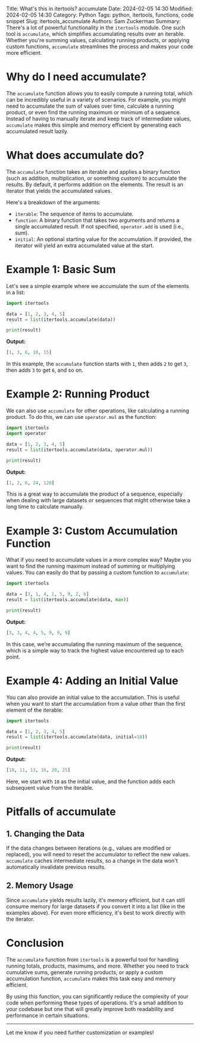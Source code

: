 Title: What's this in itertools? accumulate
Date: 2024-02-05 14:30
Modified: 2024-02-05 14:30
Category: Python
Tags: python, itertools, functions, code snippet
Slug: itertools_accumulate
Authors: Sam Zuckerman
Summary: There's a lot of powerful functionality in the `itertools` module. One such tool is `accumulate`, which simplifies accumulating results over an iterable. Whether you're summing values, calculating running products, or applying custom functions, `accumulate` streamlines the process and makes your code more efficient.

# Why do I need accumulate?

The `accumulate` function allows you to easily compute a running total, which can be incredibly useful in a variety of
scenarios. For example, you might need to accumulate the sum of values over time, calculate a running product, or even
find the running maximum or minimum of a sequence. Instead of having to manually iterate and keep track of intermediate
values, `accumulate` makes this simple and memory efficient by generating each accumulated result lazily.

# What does accumulate do?

The `accumulate` function takes an iterable and applies a binary function (such as addition, multiplication, or
something custom) to accumulate the results. By default, it performs addition on the elements. The result is an iterator
that yields the accumulated values.

Here's a breakdown of the arguments:

- `iterable`: The sequence of items to accumulate.
- `function`: A binary function that takes two arguments and returns a single accumulated result. If not
  specified, `operator.add` is used (i.e., sum).
- `initial`: An optional starting value for the accumulation. If provided, the iterator will yield an extra accumulated
  value at the start.

# Example 1: Basic Sum

Let's see a simple example where we accumulate the sum of the elements in a list:

```python
import itertools

data = [1, 2, 3, 4, 5]
result = list(itertools.accumulate(data))

print(result)
```

**Output:**

```python
[1, 3, 6, 10, 15]
```

In this example, the `accumulate` function starts with `1`, then adds `2` to get `3`, then adds `3` to get `6`, and so
on.

# Example 2: Running Product

We can also use `accumulate` for other operations, like calculating a running product. To do this, we can
use `operator.mul` as the function:

```python
import itertools
import operator

data = [1, 2, 3, 4, 5]
result = list(itertools.accumulate(data, operator.mul))

print(result)
```

**Output:**

```python
[1, 2, 6, 24, 120]
```

This is a great way to accumulate the product of a sequence, especially when dealing with large datasets or sequences
that might otherwise take a long time to calculate manually.

# Example 3: Custom Accumulation Function

What if you need to accumulate values in a more complex way? Maybe you want to find the running maximum instead of
summing or multiplying values. You can easily do that by passing a custom function to `accumulate`:

```python
import itertools

data = [3, 1, 4, 1, 5, 9, 2, 6]
result = list(itertools.accumulate(data, max))

print(result)
```

**Output:**

```python
[3, 3, 4, 4, 5, 9, 9, 9]
```

In this case, we’re accumulating the running maximum of the sequence, which is a simple way to track the highest value
encountered up to each point.

# Example 4: Adding an Initial Value

You can also provide an initial value to the accumulation. This is useful when you want to start the accumulation from a
value other than the first element of the iterable:

```python
import itertools

data = [1, 2, 3, 4, 5]
result = list(itertools.accumulate(data, initial=10))

print(result)
```

**Output:**

```python
[10, 11, 13, 16, 20, 25]
```

Here, we start with `10` as the initial value, and the function adds each subsequent value from the iterable.

# Pitfalls of accumulate

## 1. **Changing the Data**

If the data changes between iterations (e.g., values are modified or replaced), you will need to reset the accumulator
to reflect the new values. `accumulate` caches intermediate results, so a change in the data won't automatically
invalidate previous results.

## 2. **Memory Usage**

Since `accumulate` yields results lazily, it's memory efficient, but it can still consume memory for large datasets if
you convert it into a list (like in the examples above). For even more efficiency, it's best to work directly with the
iterator.

# Conclusion

The `accumulate` function from `itertools` is a powerful tool for handling running totals, products, maximums, and more.
Whether you need to track cumulative sums, generate running products, or apply a custom accumulation
function, `accumulate` makes this task easy and memory efficient.

By using this function, you can significantly reduce the complexity of your code when performing these types of
operations. It's a small addition to your codebase but one that will greatly improve both readability and performance in
certain situations.

--- 

Let me know if you need further customization or examples!